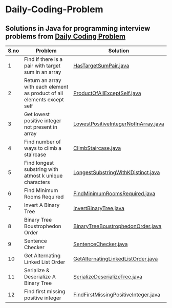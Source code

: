 # Daily-Coding-Problem
## Solutions in Java for programming interview problems from [Daily Coding Problem](https://www.dailycodingproblem.com)

S.no | Problem | Solution | 
--- | --- | --- |
1 | Find if there is a pair with target sum in an array | [HasTargetSumPair.java](https://github.com/varunu28/Daily-Coding-Problem/blob/master/src/main/java/HasTargetSumPair.java) | 
2 | Return an array with each element as product of all elements except self | [ProductOfAllExceptSelf.java](https://github.com/varunu28/Daily-Coding-Problem/blob/master/src/main/java/ProductOfAllExceptSelf.java) | 
3 | Get lowest positive integer not present in array | [LowestPositiveIntegerNotInArray.java](https://github.com/varunu28/Daily-Coding-Problem/blob/master/src/main/java/LowestPositiveIntegerNotInArray.java) | 
4 | Find number of ways to climb a staircase | [ClimbStaircase.java](https://github.com/varunu28/Daily-Coding-Problem/blob/master/src/main/java/ClimbStaircase.java) | 
5 | Find longest substring with atmost k unique characters | [LongestSubstringWithKDistinct.java](https://github.com/varunu28/Daily-Coding-Problem/blob/master/src/main/java/LongestSubstringWithKDistinct.java) | 
6 | Find Minimum Rooms Required | [FindMinimumRoomsRequired.java](https://github.com/varunu28/Daily-Coding-Problem/blob/master/src/main/java/FindMinimumRoomsRequired.java) | 
7 | Invert A Binary Tree | [InvertBinaryTree.java](https://github.com/varunu28/Daily-Coding-Problem/blob/master/src/main/java/InvertBinaryTree.java) | 
8 | Binary Tree Boustrophedon Order | [BinaryTreeBoustrophedonOrder.java](https://github.com/varunu28/Daily-Coding-Problem/blob/master/src/main/java/BinaryTreeBoustrophedonOrder.java) | 
9 | Sentence Checker | [SentenceChecker.java](https://github.com/varunu28/Daily-Coding-Problem/blob/master/src/main/java/SentenceChecker.java) | 
10 | Get Alternating Linked List Order | [GetAlternatingLinkedListOrder.java](https://github.com/varunu28/Daily-Coding-Problem/blob/master/src/main/java/GetAlternatingLinkedListOrder.java) | 
11 | Serialize & Deserialize A Binary Tree | [SerializeDeserializeTree.java](https://github.com/varunu28/Daily-Coding-Problem/blob/master/src/main/java/SerializeDeserializeTree.java) | 
12 | Find first missing positive integer | [FindFirstMissingPositiveInteger.java](https://github.com/varunu28/Daily-Coding-Problem/blob/master/src/main/java/FindFirstMissingPositiveInteger.java) | 
